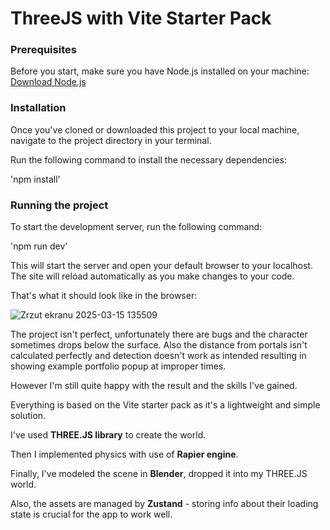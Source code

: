 # ThreeJS with Vite Starter Pack

### Prerequisites

Before you start, make sure you have Node.js installed on your machine: [Download Node.js](https://nodejs.org/en/download/)

### Installation

Once you've cloned or downloaded this project to your local machine, navigate to the project directory in your terminal.

Run the following command to install the necessary dependencies:

'npm install'


### Running the project

To start the development server, run the following command:

'npm run dev'

This will start the server and open your default browser to your localhost. The site will reload automatically as you make changes to your code.

That's what it should look like in the browser:

![Zrzut ekranu 2025-03-15 135509](https://github.com/user-attachments/assets/35c7ab02-bb05-42df-98c7-1278e83722c2)

The project isn't perfect, unfortunately there are bugs and the character sometimes drops below the surface. Also the distance from portals isn't calculated perfectly and detection doesn't work as intended resulting in showing example portfolio popup at improper times.

However I'm still quite happy with the result and the skills I've gained.

Everything is based on the Vite starter pack as it's a lightweight and simple solution.

I've used **THREE.JS library** to create the world.

Then I implemented physics with use of **Rapier engine**.

Finally, I've modeled the scene in **Blender**, dropped it into my THREE.JS world.

Also, the assets are managed by **Zustand** - storing info about their loading state is crucial for the app to work well.
